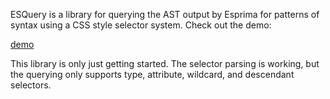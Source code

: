 ESQuery is a library for querying the AST output by Esprima for patterns of syntax using a CSS style selector system. Check out the demo:

[demo](http://jrfeenst.github.io/esquery/demo.html)

This library is only just getting started. The selector parsing is working, but the querying only supports type, attribute, wildcard, and descendant selectors.

